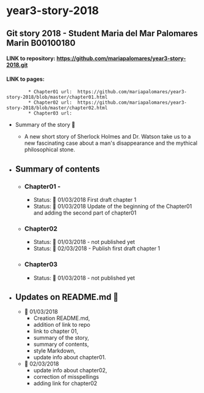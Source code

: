 # year3-story-2018

## Git story 2018 - Student Maria del Mar Palomares Marin B00100180

#### LINK to repository: https://github.com/mariapalomares/year3-story-2018.git
#### LINK to pages:
			* Chapter01 url:  https://github.com/mariapalomares/year3-story-2018/blob/master/chapter01.html 
			* Chapter02 url:  https://github.com/mariapalomares/year3-story-2018/blob/master/chapter02.html
			* Chapter03 url:
* Summary of the story :book:
	* A new short story of Sherlock Holmes and Dr. Watson take us to a new fascinating case about a man's disappearance and the mythical philosophical stone.
* ## Summary of contents
	* ### Chapter01 - 
		* Status: :calendar: 01/03/2018 First draft chapter 1
		* Status: :calendar: 01/03/2018 Update of the beginning of the Chapter01 and adding the second part of chapter01
	* ### Chapter02
		* Status: :calendar: 01/03/2018 - not published yet
		* Status: :calendar: 02/03/2018 - Publish first draft chapter 1
	* ### Chapter03
		* Status: :calendar: 01/03/2018 - not published yet
		
* ## Updates on README.md :memo:
	* :calendar: 01/03/2018 
		* Creation README.md, 
		* addition of link to repo
		* link to chapter 01,
		* summary of the story, 
		* summary of contents, 
		* style Markdown, 
		* update info about chapter01.
	* :calendar: 02/03/2018 
		* update info about chapter02, 
		* correction of misspellings 
		* adding link for chapter02